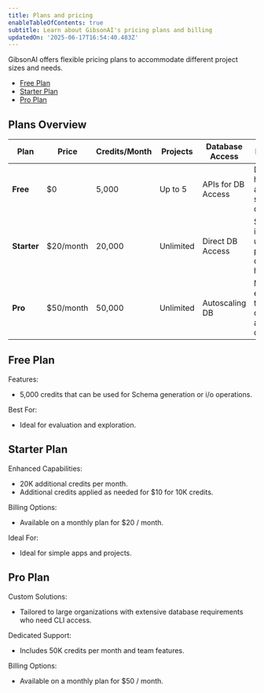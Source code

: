 ```yaml
---
title: Plans and pricing
enableTableOfContents: true
subtitle: Learn about GibsonAI's pricing plans and billing
updatedOn: '2025-06-17T16:54:40.483Z'
---
```


GibsonAI offers flexible pricing plans to accommodate different project sizes and needs.

- [Free Plan](#free-plan)
- [Starter Plan](#starter-plan)
- [Pro Plan](#pro-plan)

## Plans Overview

| Plan       | Price        | Credits/Month       | Projects        | Database Access           | Key Features                                                                 |
|------------|--------------|---------------------|------------------|----------------------------|------------------------------------------------------------------------------|
| **Free**   | $0           | 5,000               | Up to 5          | APIs for DB Access         | Database hosting, API access, basic schema creation                         |
| **Starter**| $20/month    | 20,000              | Unlimited         | Direct DB Access           | Schema & API imports, unlimited projects, database hosting                  |
| **Pro**    | $50/month    | 50,000              | Unlimited         | Autoscaling DB             | Multiple environments, team collaboration, autoscaling databases            |

## Free Plan

Features:

- 5,000 credits that can be used for Schema generation or i/o operations.

Best For:

- Ideal for evaluation and exploration.

## Starter Plan

Enhanced Capabilities:

- 20K additional credits per month.
- Additional credits applied as needed for $10 for 10K credits.

Billing Options:

- Available on a monthly plan for $20 / month.

Ideal For:

- Ideal for simple apps and projects.

## Pro Plan

Custom Solutions:

- Tailored to large organizations with extensive database requirements who need CLI access.

Dedicated Support:

- Includes 50K credits per month and team features.

Billing Options:

- Available on a monthly plan for $50 / month.
